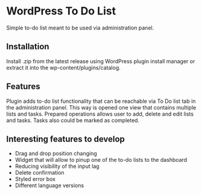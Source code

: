 # WordPress To Do List
Simple to-do list meant to be used via administration panel.
## Installation
Install .zip from the latest release using WordPress plugin install manager or extract it into the wp-content/plugins/catalog. 
## Features
Plugin adds to-do list functionality that can be reachable via To Do list tab in the administration panel.
This way is opened one view that contains multiple lists and tasks.
Prepared operations allows user to add, delete and edit lists and tasks.
Tasks also could be marked as completed.
## Interesting features to develop
- Drag and drop position changing
- Widget that will allow to pinup one of the to-do lists to the dashboard
- Reducing visibility of the input lag
- Delete confirmation
- Styled error box
- Different language versions
